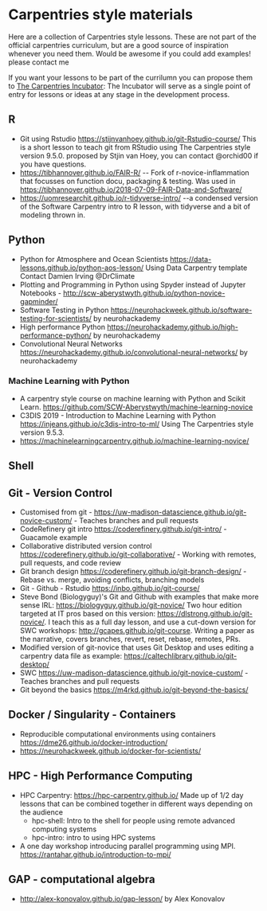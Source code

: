 # Carpentries style materials

Here are a collection of Carpentries style lessons. These are not part of the official carpentries curriculum, but are a good source of inspiration whenever you need them. Would be awesome if you could add examples! please contact me 

If you want your lessons to be part of the currilumn you can propose them to [The Carpentries Incubator](https://github.com/carpentries-incubator/proposals): The Incubator will serve as a single point of entry for lessons or ideas at any stage in the development process.

## R

- Git using Rstudio https://stijnvanhoey.github.io/git-Rstudio-course/ This is a short lesson to teach git from RStudio 
using The Carpentries style version 9.5.0. proposed by Stjin van Hoey, you can contact @orchid00 if you have questions.
- https://tibhannover.github.io/FAIR-R/ -- Fork of r-novice-inflammation that focusses on function docu, packaging & testing. 
Was used in https://tibhannover.github.io/2018-07-09-FAIR-Data-and-Software/
- https://uomresearchit.github.io/r-tidyverse-intro/ --a condensed version of the Software Carpentry intro to R lesson, 
with tidyverse and a bit of modeling thrown in.

 
## Python
 
- Python for Atmosphere and Ocean Scientists https://data-lessons.github.io/python-aos-lesson/ Using Data Carpentry template 
Contact Damien Irving @DrClimate
- Plotting and Programming in Python using Spyder instead of Jupyter Notebooks - 
http://scw-aberystwyth.github.io/python-novice-gapminder/
- Software Testing in Python https://neurohackweek.github.io/software-testing-for-scientists/ by neurohackademy
- High performance Python https://neurohackademy.github.io/high-performance-python/ by neurohackademy
- Convolutional Neural Networks https://neurohackademy.github.io/convolutional-neural-networks/ by neurohackademy

### Machine Learning with Python
 
- A carpentry style course on machine learning with Python and Scikit Learn. 
https://github.com/SCW-Aberystwyth/machine-learning-novice
- C3DIS 2019 - Introduction to Machine Learning with Python  https://injeans.github.io/c3dis-intro-to-ml/ Using The Carpentries style version 9.5.3.    
- https://machinelearningcarpentry.github.io/machine-learning-novice/

## Shell
 
## Git - Version Control

- Customised from git - https://uw-madison-datascience.github.io/git-novice-custom/ - Teaches branches and pull requests
- CodeRefinery git intro https://coderefinery.github.io/git-intro/ - Guacamole example
- Collaborative distributed version control https://coderefinery.github.io/git-collaborative/ - Working with remotes, pull requests, and code review
- Git branch design https://coderefinery.github.io/git-branch-design/ - Rebase vs. merge, avoiding conflicts, branching models
- Git - Github - Rstudio https://inbo.github.io/git-course/
- Steve Bond (Biologyguy)'s Git and Github with examples that make more sense IRL: https://biologyguy.github.io/git-novice/
Two hour edition targeted at IT pros based on this version: https://dlstrong.github.io/git-novice/. I teach 
this as a full day lesson, and use a cut-down version for SWC workshops: http://gcapes.github.io/git-course. Writing a paper 
as the narrative, covers branches, revert, reset, rebase, remotes, PRs.
- Modified version of git-novice that uses Git Desktop and uses editing a carpentry data file as example: 
https://caltechlibrary.github.io/git-desktop/
- SWC https://uw-madison-datascience.github.io/git-novice-custom/ - Teaches branches and pull requests
- Git beyond the basics https://m4rkd.github.io/git-beyond-the-basics/

## Docker / Singularity - Containers
 
- Reproducible computational environments using containers https://dme26.github.io/docker-introduction/
- https://neurohackweek.github.io/docker-for-scientists/



## HPC - High Performance Computing
 
- HPC Carpentry: https://hpc-carpentry.github.io/
Made up of 1/2 day lessons that can be combined together in different ways depending on the audience
  - hpc-shell: Intro to the shell for people using remote advanced computing systems
  - hpc-intro: intro to using HPC systems
- A one day workshop introducing parallel programming using MPI. https://rantahar.github.io/introduction-to-mpi/

## GAP -  computational algebra
- http://alex-konovalov.github.io/gap-lesson/ by Alex Konovalov
